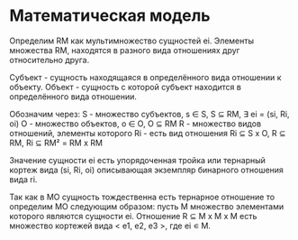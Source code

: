# Математическая модель

Определим RM как мультимножество сущностей ei.
Элементы множества RM, находятся в разного вида отношениях друг относительно друга.

Субъект - сущность находящаяся в определённого вида отношении к объекту.
Объект - сущность с которой субъект находится в определённого вида отношении.

Обозначим через:
S - множество субъектов, s ∈ S, S ⊆ RM, ∃ ei = (si, Ri, oi)
O - множество объектов, o ∈ O, O ⊆ RM
R - множество видов отношений, элементы которого Ri - есть вид отношения Ri ⊆ S x O,
    R ⊆ RM, Ri ⊆ RM² = RM x RM

Значение сущности ei есть упорядоченная тройка или тернарный кортеж вида (si, Ri, oi)
описывающая экземпляр бинарного отношения вида ri.

Так как в МО сущность тождественна есть тернарное отношение то определим МО следующим образом:
пусть M множество элементами которого являются сущности ei.
Отношение R ⊆ M x M x M есть множество кортежей вида < e1, e2, e3 >, где ei ∊ M.

